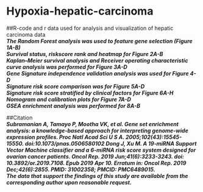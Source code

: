 # Hypoxia-hepatic-carcinoma
##R-code and r data used for analysis and visualization of hepatic carcinoma data  
***The Random Forest analysis was used to feature gene selection (Figure 1A-B)  
Survival status, riskscore rank and heatmap for Figure 2A-B  
Kaplan–Meier survival analysis and Receiver operating characteristic curve analysis was performed for Figure 3A-D  
Gene Signature independence validation analysis was used for Figure 4-D  
Signature risk score comparison was for Figure 5A-D  
Signature risk score stratified by clinical factors for Figure 6A-H  
Nomogram and calibration plots for Figure 7A-D  
GSEA enrichment analysis was performed for 8A-B***  

##Citation  
***Subramanian A, Tamayo P, Mootha VK, et al. Gene set enrichment analysis: a knowledge-based approach for interpreting genome-wide expression profiles. Proc Natl Acad Sci U S A. 2005;102(43):15545-15550. doi:10.1073/pnas.0506580102 
Dong J, Xu M. A 19‑miRNA Support Vector Machine classifier and a 6-miRNA risk score system designed for ovarian cancer patients. Oncol Rep. 2019 Jun;41(6):3233-3243. doi: 10.3892/or.2019.7108. Epub 2019 Apr 10. Erratum in: Oncol Rep. 2019 Dec;42(6):2855. PMID: 31002358; PMCID: PMC6489015.  
The data that support the findings of this study are available from the corresponding author upon reasonable request.***  
